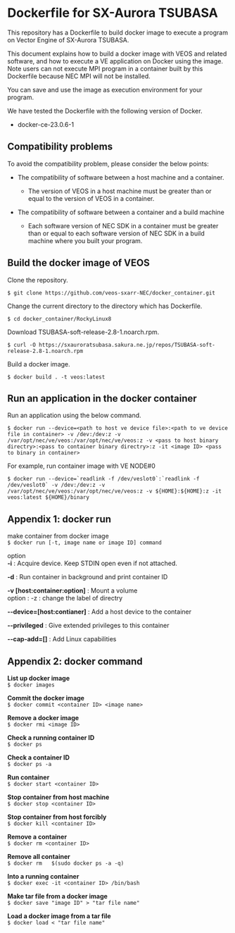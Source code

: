 # Dockerfile for SX-Aurora TSUBASA

This repository has a Dockerfile to build docker image to execute a program on Vector Engine of SX-Aurora TSUBASA.

This document explains how to build a docker image with VEOS and related software, and how to execute a VE application on Docker using the image.
Note users can not execute MPI program in a container built by this Dockerfile because NEC MPI will not be installed.

You can save and use the image as execution environment for your program.

We have tested the Dockerfile with the following version of Docker.

* docker-ce-23.0.6-1

## Compatibility problems

To avoid the compatibility problem, please consider the below points:

* The compatibility of software between a host machine and a container.
  * The version of VEOS in a host machine must be greater than or equal to the version of VEOS in a container.

* The compatibility of software between a container and a build machine
  * Each software version of NEC SDK in a container must be greater than or equal to each software version of NEC SDK in a build machine where you built your program.

## Build the docker image of VEOS

Clone the repository.

~~~
$ git clone https://github.com/veos-sxarr-NEC/docker_container.git
~~~

Change the current directory to the directory which has Dockerfile.

~~~
$ cd docker_container/RockyLinux8
~~~

Download TSUBASA-soft-release-2.8-1.noarch.rpm.


~~~
$ curl -O https://sxauroratsubasa.sakura.ne.jp/repos/TSUBASA-soft-release-2.8-1.noarch.rpm
~~~

Build a docker image.
~~~
$ docker build . -t veos:latest
~~~

## Run an application in the docker container

Run an application using the below command.

~~~
$ docker run --device=<path to host ve device file>:<path to ve device file in container> -v /dev:/dev:z -v /var/opt/nec/ve/veos:/var/opt/nec/ve/veos:z -v <pass to host binary directry>:<pass to container binary directry>:z -it <image ID> <pass to binary in container>
~~~

For example, run container image with VE NODE#0
~~~
$ docker run --device=`readlink -f /dev/veslot0`:`readlink -f /dev/veslot0` -v /dev:/dev:z -v /var/opt/nec/ve/veos:/var/opt/nec/ve/veos:z -v ${HOME}:${HOME}:z -it veos:latest ${HOME}/binary
~~~

## Appendix 1: docker run
make container from docker image  
`$ docker run [-t, image name or image ID] command`  

option  
**-i** : Acquire device. Keep STDIN open even if not attached.  

**-d** : Run container in background and print container ID  

**-v [host:container:option]** : Mount a volume  
    option : -z : change the label of directry  

**--device=[host:contianer]** : Add a host device to the container  

**--privileged** : Give extended privileges to this container  

**--cap-add=[]** : Add Linux capabilities  

## Appendix 2: docker command

**List up docker image**  
`$ docker images`  

**Commit the docker image**  
`$ docker commit <container ID> <image name>`

**Remove a docker image**  
`$ docker rmi <image ID>`  

**Check a running container ID**  
`$ docker ps`  

**Check a container ID**  
`$ docker ps -a`  

**Run container**  
`$ docker start <container ID>`  
  
**Stop container from host machine**  
`$ docker stop <container ID>`  

**Stop container from host forcibly**  
`$ docker kill <container ID>`  

**Remove a container**  
`$ docker rm <container ID>`  

**Remove all container**  
`$ docker rm   $(sudo docker ps -a -q)`  

**Into a running container**  
`$ docker exec -it <container ID> /bin/bash`  

**Make tar file from a docker image**  
`$ docker save "image ID" > "tar file name"`  

**Load a docker image from a tar file**  
`$ docker load < "tar file name"`  
